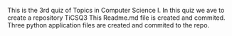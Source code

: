 This is the 3rd quiz of Topics in Computer Science I.
In this quiz we ave to create a repository TiCSQ3
This Readme.md file is created and commited.
Three python application files are created and commited to the repo.